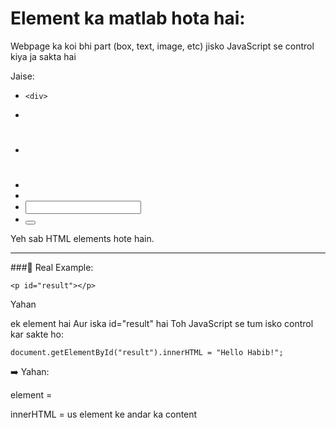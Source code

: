 # Element ka matlab hota hai:

Webpage ka koi bhi part (box, text, image, etc) jisko JavaScript se control kiya ja sakta hai


Jaise:

- ```<div>```
- <p>
- <h1>
- <span>
- <img>
- <input>
- <button>

Yeh sab HTML elements hote hain.

---

###🧪 Real Example:

```<p id="result"></p>```

Yahan <p> ek element hai
Aur iska id="result" hai
Toh JavaScript se tum isko control kar sakte ho:

```document.getElementById("result").innerHTML = "Hello Habib!";```

➡️ Yahan:

element = <p id="result">

innerHTML = us element ke andar ka content